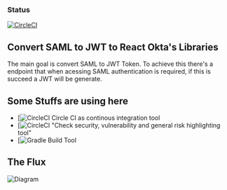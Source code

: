 ### Status

[![CircleCI](https://circleci.com/gh/DanielFaria/authon.svg?style=svg)](https://circleci.com/gh/DanielFaria/authon)


## Convert SAML to JWT to React Okta's Libraries ##

The main goal is convert SAML to JWT Token. To achieve this there's 
a endpoint that when acessing SAML authentication is required, if this
is succeed a JWT will be generate.


## Some Stuffs are using here ##

* [![CircleCI](https://circleci.com/gh/DanielFaria/authon) Circle CI as continous integration tool 
* [![CircleCI](https://github.com/Stono/hawkeye) "Check security, vulnerability and general risk highlighting tool"
* [![Gradle](https://gradle.org/) Build Tool


## The Flux  ##

![Diagram](http://jgraph.github.io/drawio-github/diagram.png)



